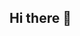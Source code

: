 ## Hi there 👋

<!--
**moatamen12/moatamen12** is a ✨ _special_ ✨ repository because its `README.md` (this file) appears on your GitHub profile.

Here are some ideas to get you started:

- 🔭 I’m currently gitting my Bachelor's degree in computer scinence 
- 🌱 I’m currently learning mobile app development and AI
- 👯 I’m looking for intrenships to get my master's degree in Ai and data            science
- 📫 How to reach me: 
  
-->
